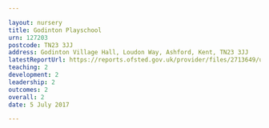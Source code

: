 ```yaml
---

layout: nursery
title: Godinton Playschool
urn: 127203
postcode: TN23 3JJ
address: Godinton Village Hall, Loudon Way, Ashford, Kent, TN23 3JJ
latestReportUrl: https://reports.ofsted.gov.uk/provider/files/2713649/urn/127203.pdf
teaching: 2
development: 2
leadership: 2
outcomes: 2
overall: 2
date: 5 July 2017

---
```

